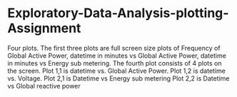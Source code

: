# Exploratory-Data-Analysis-plotting-Assignment
Four plots.  The first three plots are full screen size plots of Frequency of Global Active Power, datetime in minutes vs Global Active Power, datetime in minutes vs Energy sub metering. 
The fourth plot consists of 4 plots on the screen. 
 Plot 1,1 is datetime vs. Global Active Power.
 Plot 1,2 is datetime vs. Voltage. 
 Plot 2,1 is Datetime vs Energy sub metering
 Plot 2,2 is Datetime vs Global reactive power
